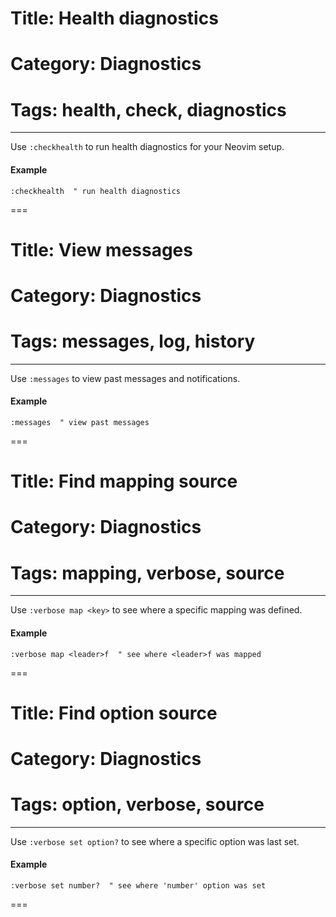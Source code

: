# Title: Health diagnostics
# Category: Diagnostics
# Tags: health, check, diagnostics
---
Use `:checkhealth` to run health diagnostics for your Neovim setup.

#### Example

```vim
:checkhealth  " run health diagnostics
```
===
# Title: View messages
# Category: Diagnostics
# Tags: messages, log, history
---
Use `:messages` to view past messages and notifications.

#### Example

```vim
:messages  " view past messages
```
===
# Title: Find mapping source
# Category: Diagnostics
# Tags: mapping, verbose, source
---
Use `:verbose map <key>` to see where a specific mapping was defined.

#### Example

```vim
:verbose map <leader>f  " see where <leader>f was mapped
```
===
# Title: Find option source
# Category: Diagnostics
# Tags: option, verbose, source
---
Use `:verbose set option?` to see where a specific option was last set.

#### Example

```vim
:verbose set number?  " see where 'number' option was set
```
===